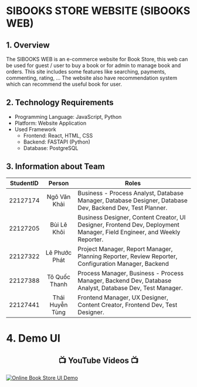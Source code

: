 # SIBOOKS STORE WEBSITE (SIBOOKS WEB)
## **1. Overview**
The SIBOOKS WEB is an e-commerce website for Book Store, this web can be used for guest / user to buy a book or for admin to manage book and orders. This site includes some features like searching, payments, commenting, rating, ... The website also have recommendation system which can recommend the useful book for user.
## **2. Technology Requirements**
* Programming Language: JavaScript, Python
* Platform: Website Application
* Used Framework
	* Frontend: React, HTML, CSS
	* Backend: FASTAPI (Python)
	* Database: PostgreSQL
## **3. Information about Team**
| StudentID |     Person      | Roles                                                                                                                   |
|:---------:|:---------------:| ----------------------------------------------------------------------------------------------------------------------- |
| 22127174  |  Ngô Văn Khải   | Business - Process Analyst, Database Manager, Database Designer, Database Dev, Backend Dev, Test Planner.               |
| 22127205  |   Bùi Lê Khôi   | Business Designer, Content Creator, UI Designer, Frontend Dev, Deployment Manager, Field Engineer, and Weekly Reporter. |
| 22127322  |  Lê Phước Phát  | Project Manager, Report Manager, Planning Reporter, Review Reporter, Configuration Manager, Backend                     |
| 22127388  |  Tô Quốc Thanh  | Process Manager, Business - Process Manager, Backend Dev, Database Analyst, Database Dev, Test Manager.                 |
| 22127441  | Thái Huyễn Tùng | Frontend Manager, UX Designer, Content Creator, Frontend Dev, Test Designer.                                            |
# **4. Demo UI**
<div align = "center">
    <h2>📺 YouTube Videos 📺</h2>
</div>

<!-- BEGIN YOUTUBE-CARDS -->
[![Online Book Store UI Demo](https://ytcards.demolab.com/?id=-wloHUp86EU&title=Online+Book+Store+UI+Demo&lang=en&timestamp=-wloHUp86EU&background_color=%230d1117&title_color=%23ffffff&stats_color=%23dedede&max_title_lines=1&width=250&border_radius=5&duration=2195 "Online Book Store UI Demo")](https://www.youtube.com/watch?v=-wloHUp86EU)
<!-- END YOUTUBE-CARDS -->
